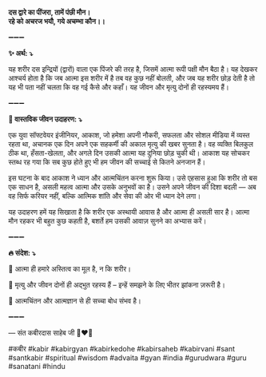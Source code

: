 **दस द्वारे का पींजरा, तामें पंछी मौन।\
रहे को अचरज भयौ, गये अचम्भा कौन।।**

➖➖➖

**✨ अर्थ: ⤵**

यह शरीर दस इन्द्रियों (द्वारों) वाला एक पिंजरे की तरह है, जिसमें आत्मा रूपी पक्षी मौन बैठा है। यह देखकर आश्चर्य होता है कि जब आत्मा इस शरीर में है तब वह कुछ नहीं बोलती, और जब यह शरीर छोड़ देती है तो यह भी पता नहीं चलता कि वह गई कैसे और कहाँ। यह जीवन और मृत्यु दोनों ही रहस्यमय हैं।

➖➖➖

**🌾 वास्तविक जीवन उदाहरण: ⤵**

एक युवा सॉफ्टवेयर इंजीनियर, आकाश, जो हमेशा अपनी नौकरी, सफलता और सोशल मीडिया में व्यस्त रहता था, अचानक एक दिन अपने एक सहकर्मी की अकाल मृत्यु की खबर सुनता है। वह व्यक्ति बिलकुल ठीक था, हँसता-खेलता, और अगले दिन उसकी आत्मा यह दुनिया छोड़ चुकी थी। आकाश यह सोचकर स्तब्ध रह गया कि सब कुछ होते हुए भी हम जीवन की सच्चाई से कितने अनजान हैं।

इस घटना के बाद आकाश ने ध्यान और आत्मचिंतन करना शुरू किया। उसे एहसास हुआ कि शरीर तो बस एक साधन है, असली महत्व आत्मा और उसके अनुभवों का है। उसने अपने जीवन की दिशा बदली — अब वह सिर्फ करियर नहीं, बल्कि आत्मिक शांति और सेवा की ओर भी ध्यान देने लगा।

यह उदाहरण हमें यह सिखाता है कि शरीर एक अस्थायी आवास है और आत्मा ही असली सार है। आत्मा मौन रहकर भी बहुत कुछ कहती है, बशर्ते हम उसकी आवाज़ सुनने का अभ्यास करें।

➖➖➖

**🔥 संदेश: ⤵**

📌 आत्मा ही हमारे अस्तित्व का मूल है, न कि शरीर।

📌 मृत्यु और जीवन दोनों ही अद्भुत रहस्य हैं – इन्हें समझने के लिए भीतर झांकना ज़रूरी है।

📌 आत्मचिंतन और आत्मज्ञान से ही सच्चा बोध संभव है।

➖➖➖

— संत कबीरदास साहेब जी 🙏❤️💯

#कबीर #kabir #kabirgyan #kabirkedohe #kabirsaheb #kabirvani #sant #santkabir #spiritual #wisdom #advaita #gyan #india #gurudwara #guru #sanatani #hindu
